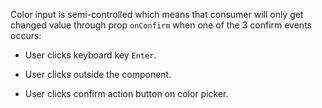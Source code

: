 Color input is semi-controlled which means that consumer will only get changed value through prop `onConfirm` when one of the 3 confirm events occurs:

- User clicks keyboard key `Enter`.

- User clicks outside the component.

- User clicks confirm action button on color picker.
